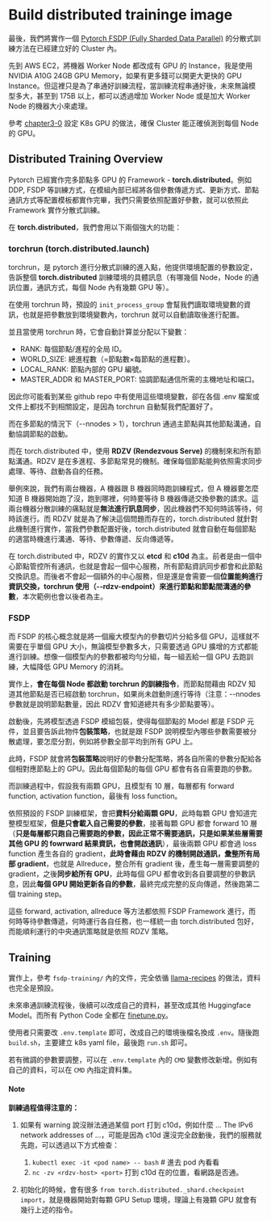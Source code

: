 # Build distributed traininge image

最後，我們將實作一個 [Pytorch FSDP (Fully Sharded Data Parallel)](https://pytorch.org/tutorials/intermediate/FSDP_adavnced_tutorial.html) 的分散式訓練方法在已經建立好的 Cluster 內。

先到 AWS EC2，將機器 Worker Node 都改成有 GPU 的 Instance，我是使用 NVIDIA A10G 24GB GPU Memory，如果有更多錢可以開更大更快的 GPU Instance。但這裡只是為了串通好訓練流程，當訓練流程串通好後，未來無論模型多大，甚至到 175B 以上，都可以透過增加 Worker Node 或是加大 Worker Node 的機器大小來處理。

參考 [chapter3-0](/03_LLM_full_finetune_on_k8s/chapter3-1-simple-test.md) 設定 K8s GPU 的做法，確保 Cluster 能正確偵測到每個 Node 的 GPU。

## Distributed Training Overview

Pytorch 已經實作完多節點多 GPU 的 Framework - **torch.distributed**。例如 DDP, FSDP 等訓練方式，在模組內部已經將各個參數傳遞方式、更新方式、節點通訊方式等配置模板都實作完畢，我們只需要依照配置好參數，就可以依照此 Framework 實作分散式訓練。

在 **torch.distributed**，我們會用以下兩個強大的功能：

### torchrun (torch.distributed.launch)

torchrun，是 pytorch 進行分散式訓練的進入點，他提供環境配置的參數設定，告訴整個 **torch.distributed** 訓練環境的具體訊息（有哪幾個 Node，Node 的通訊位置，通訊方式，每個 Node 內有幾顆 GPU 等）。

在使用 torchrun 時，預設的 `init_process_group` 會幫我們讀取環境變數的資訊，也就是把參數放到環境變數內，torchrun 就可以自動讀取後進行配置。

並且當使用 torchrun 時，它會自動計算並分配以下變數：
- RANK: 每個節點/進程的全局 ID。
- WORLD_SIZE: 總進程數（=節點數×每節點的進程數）。
- LOCAL_RANK: 節點內部的 GPU 編號。
- MASTER_ADDR 和 MASTER_PORT: 協調節點通信所需的主機地址和端口。

因此你可能看到某些 github repo 中有使用這些環境變數，卻在各個 .env 檔案或文件上都找不到相關設定，是因為 torchrun 自動幫我們配置好了。

而在多節點的情況下（--nnodes > 1），torchrun 通過主節點與其他節點溝通，自動協調節點的啟動。

而在 torch.distributed 中，使用 **RDZV (Rendezvous Serve)** 的機制來和所有節點溝通。RDZV 是在多進程、多節點常見的機制。確保每個節點能夠依照需求同步處理、等待、啟動各自的任務。

舉例來說，我們有兩台機器，A 機器跟 B 機器同時跑訓練程式，但 A 機器要怎麼知道 B 機器開始跑了沒，跑到哪裡，何時要等待 B 機器傳遞交換參數的請求。這兩台機器分散訓練的痛點就是**無法進行訊息同步**，因此機器們不知何時該等待，何時該進行。而 RDZV 就是為了解決這個問題而存在的，torch.distributed 就針對此機制進行實作，當我們參數配置好後，torch.distributed 就會自動在每個節點的適當時機進行溝通、等待、參數傳遞、反向傳遞等。

在 torch.distributed 中，RDZV 的實作又以 **etcd** 和 **c10d** 為主。前者是由一個中心節點管控所有通訊，也就是會起一個中心服務，所有節點資訊同步都會和此節點交換訊息。而後者不會起一個額外的中心服務，但是還是會需要一個**位置能夠進行資訊交換，torchrun 使用（--rdzv-endpoint）來進行節點和節點間溝通的參數**，本次範例也會以後者為主。

### FSDP

而 FSDP 的核心概念就是將一個龐大模型內的參數切片分給多個 GPU，這樣就不需要在乎單個 GPU 大小，無論模型參數多大，只需要透過 GPU 擴增的方式都能進行訓練。想像一個模型內的參數都被均勻分組，每一組丟給一個 GPU 去跑訓練，大幅降低 GPU Memory 的消耗。

實作上，**會在每個 Node 都啟動 torchrun 的訓練指令**，而節點間藉由 RDZV 知道其他節點是否已經啟動 torchrun，如果尚未啟動則進行等待（注意：--nnodes 參數就是說明節點數量，因此 RDZV 會知道總共有多少節點要等）。

啟動後，先將模型透過 FSDP 模組包裝，使得每個節點的 Model 都是 FSDP 元件，並且要告訴此物件**包裝策略**，也就是跟 FSDP 說明模型內哪些參數需要被分散處理，要怎麼分割，例如將參數全部平均到所有 GPU 上。

此時，FSDP 就會將**包裝策略**說明好的參數分配策略，將各自所需的參數分配給各個相對應節點上的 GPU。因此每個節點的每個 GPU 都會有各自需要跑的參數。

而訓練過程中，假設我有兩顆 GPU，且模型有 10 層，每層都有 forward function, activation function，最後有 loss function。

依照預設的 FSDP 訓練框架，會把**資料分給兩顆 GPU**，此時每顆 GPU 會知道完整模型框架，**但是只會載入自己需要的參數**，接著每顆 GPU 都會 forward 10 層（**只是每層都只跑自己需要跑的參數，因此正常不需要通訊，只是如果某些層需要其他 GPU 的 fowrward 結果資訊，也會開啟通訊**），最後兩顆 GPU 都會過 loss function 產生各自的 gradient，**此時會藉由 RDZV 的機制開啟通訊，彙整所有局部 gradient**，也就是 Allreduce，整合所有 gradient 後，產生每一層需要調整的 gradient，之後**同步給所有 GPU**，此時每個 GPU 都會收到各自要調整的參數訊息，因此**每個 GPU 開始更新各自的參數**，最終完成完整的反向傳遞，然後跑第二個 training step。

這些 forward, activation, allreduce 等方法都依照 FSDP Framework 進行，而何時等待參數傳遞，何時運行各自任務，也一樣統一由 torch.distributed 包好，而能順利運行的中央通訊策略就是依照 RDZV 策略。


## Training

實作上，參考 `fsdp-training/` 內的文件，完全依循 [llama-recipes](https://github.com/meta-llama/llama-recipes) 的做法，資料也完全是預設。

未來串通訓練流程後，後續可以改成自己的資料，甚至改成其他 Huggingface Model。而所有 Python Code 全都在 [finetune.py](/03_LLM_full_finetune_on_k8s/fsdp-training/finetune.py)。

使用者只需要改 `.env.template` 即可，改成自己的環境後檔名換成 `.env`。隨後跑 `build.sh`，主要建立 k8s yaml file，最後跑 `run.sh` 即可。

若有微調的參數要調整，可以在 `.env.template` 內的 `CMD` 變數修改新增。例如有自己的資料，可以在 `CMD` 內指定資料集。



#### Note

**訓練過程值得注意的：**
1. 如果有 warning 說沒辦法通過某個 port 打到 c10d，例如什麼 ... The IPv6 network addresses of ...，可能是因為 c10d 還沒完全啟動後，我們的服務就先跑，可以透過以下方式檢查：
   1. `kubectl exec -it <pod name> -- bash` # 進去 pod 內看看
   2. `nc -zv <rdzv-host> <port>` 打到 c10d 在的位置，看網路是否通。

2. 初始化的時候，會有很多 `from torch.distributed._shard.checkpoint import`，就是機器開始對每顆 GPU Setup 環境，理論上有幾顆 GPU 就會有幾行上述的指令。
